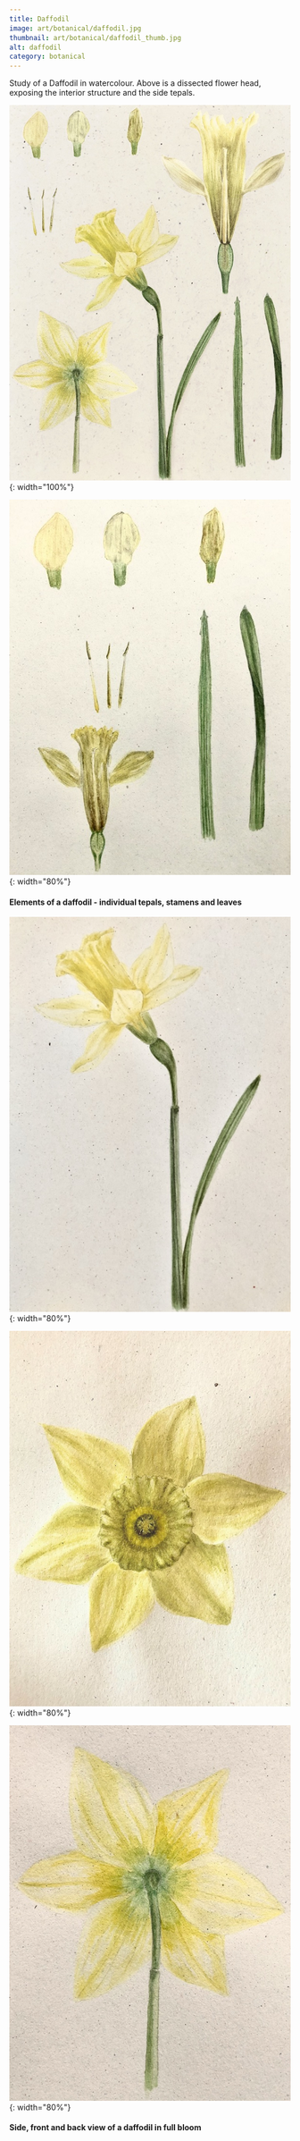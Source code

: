 ```yaml
---
title: Daffodil
image: art/botanical/daffodil.jpg
thumbnail: art/botanical/daffodil_thumb.jpg
alt: daffodil
category: botanical
---
```


Study of a Daffodil in watercolour. Above is a dissected flower head, exposing the interior structure and the side tepals.

![daffodil](./assets/img/art/botanical/daffodil_structure.jpg){: width="100%"}

![daffodil parts](./assets/img/art/botanical/daffodil_parts.jpg){: width="80%"}

#### Elements of a daffodil - individual tepals, stamens and leaves

![daffodil side](./assets/img/art/botanical/daffodil_side.jpg){: width="80%"}

![daffodil front](./assets/img/art/botanical/daffodil_front.jpg){: width="80%"}

![daffodil back](./assets/img/art/botanical/daffodil_back.jpg){: width="80%"}

#### Side, front and back view of a daffodil in full bloom
